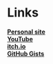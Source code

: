 # Links
**[Personal site](https://crystalmoon.neocities.org/)**<br>
**[YouTube](https://crystalmoon.neocities.org/redirs/yt.html)**<br>
**[itch.io](https://crystalmoon.neocities.org/redirs/itch.html)**<br>
**[GitHub Gists](https://crystalmoon.neocities.org/redirs/gist.html)**
